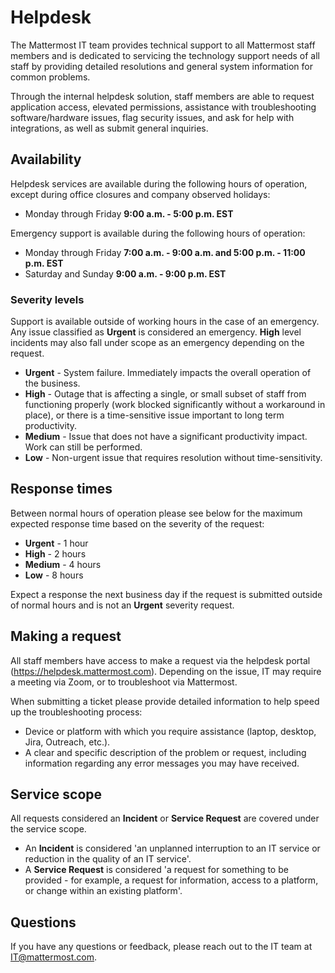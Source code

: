 # Helpdesk

The Mattermost IT team provides technical support to all Mattermost staff members and is dedicated to servicing the technology support needs of all staff by providing detailed resolutions and general system information for common problems.

Through the internal helpdesk solution, staff members are able to request application access, elevated permissions, assistance with troubleshooting software/hardware issues, flag security issues, and ask for help with integrations, as well as submit general inquiries.

## Availability

Helpdesk services are available during the following hours of operation, except during office closures and company observed holidays:

* Monday through Friday **9:00 a.m. - 5:00 p.m. EST**

Emergency support is available during the following hours of operation:

* Monday through Friday **7:00 a.m. - 9:00 a.m. and 5:00 p.m. - 11:00 p.m. EST**
* Saturday and Sunday **9:00 a.m. - 9:00 p.m. EST**

### Severity levels

Support is available outside of working hours in the case of an emergency. Any issue classified as **Urgent** is considered an emergency. **High** level incidents may also fall under scope as an emergency depending on the request.

* **Urgent** - System failure. Immediately impacts the overall operation of the business.
* **High** - Outage that is affecting a single, or small subset of staff from functioning properly (work blocked significantly without a workaround in place), or there is a time-sensitive issue important to long term productivity.
* **Medium** - Issue that does not have a significant productivity impact. Work can still be performed.
* **Low** - Non-urgent issue that requires resolution without time-sensitivity.

## Response times

Between normal hours of operation please see below for the maximum expected response time based on the severity of the request:

* **Urgent** - 1 hour
* **High** - 2 hours
* **Medium** - 4 hours
* **Low** - 8 hours

Expect a response the next business day if the request is submitted outside of normal hours and is not an **Urgent** severity request.

## Making a request

All staff members have access to make a request via the helpdesk portal (https://helpdesk.mattermost.com). Depending on the issue, IT may require a meeting via Zoom, or to troubleshoot via Mattermost.

When submitting a ticket please provide detailed information to help speed up the troubleshooting process:

* Device or platform with which you require assistance (laptop, desktop, Jira, Outreach, etc.).
* A clear and specific description of the problem or request, including information regarding any error messages you may have received.

## Service scope

All requests considered an **Incident** or **Service Request** are covered under the service scope.

* An **Incident** is considered 'an unplanned interruption to an IT service or reduction in the quality of an IT service'.
* A **Service Request** is considered 'a request for something to be provided - for example, a request for information, access to a platform, or change within an existing platform'.

## Questions

If you have any questions or feedback, please reach out to the IT team at IT@mattermost.com.
